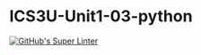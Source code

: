 # ICS3U-Unit1-03-python

[![GitHub's Super Linter](https://github.com/Miguel-Santacruz/ICS3U-Unit1-03-python/workflows/GitHub's%20Super%20Linter/badge.svg)](https://github.com/Miguel-Santacruz/ICS3U-Unit1-03-python/actions)
